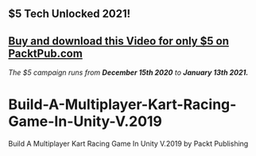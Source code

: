 ## $5 Tech Unlocked 2021!
[Buy and download this Video for only $5 on PacktPub.com](https://www.packtpub.com/product/build-a-multiplayer-kart-racing-game-in-unity-2019-video/9781800200647)
-----
*The $5 campaign         runs from __December 15th 2020__ to __January 13th 2021.__*

# Build-A-Multiplayer-Kart-Racing-Game-In-Unity-V.2019
Build A Multiplayer Kart Racing Game In Unity V.2019 by Packt Publishing
